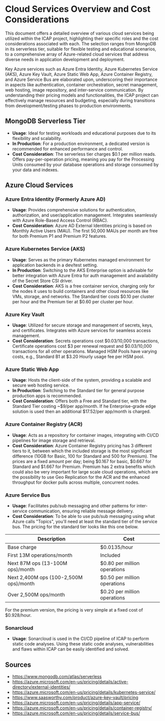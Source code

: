 # Cloud Services Overview and Cost Considerations
This document offers a detailed overview of various cloud services being utilized within the ICAP project, highlighting their specific roles and the cost considerations associated with each. The selection ranges from MongoDB in its serverless tier, suitable for flexible testing and educational scenarios, to a comprehensive array of Azure-related cloud services that address diverse needs in application development and deployment.

Key Azure services such as Azure Entra Identity, Azure Kubernetes Service (AKS), Azure Key Vault, Azure Static Web App, Azure Container Registry, and Azure Service Bus are elaborated upon, underscoring their importance in aspects like authentication, container orchestration, secret management, web hosting, image repository, and inter-service communication. By understanding their pricing models and functionalities, the ICAP project can effectively manage resources and budgeting, especially during transitions from development/testing phases to production environments.

## MongoDB Serverless Tier
- **Usage**: Ideal for testing workloads and educational purposes due to its flexibility and scalability.
- **In Production**: For a production environment, a dedicated version is recommended for enhanced performance and control.
- **Cost Consideration**: The serverless tier charges $0.1 per million reads. Offers pay-per-operation pricing, meaning you pay for the Processing Units consumed by your database operations and storage consumed by your data and indexes.

## Azure Cloud Services

### Azure Entra Identity (Formerly Azure AD)
- **Usage**: Provides comprehensive solutions for authentication, authorization, and user/application management. Integrates seamlessly with Azure Role-Based Access Control (RBAC).
- **Cost Consideration**: Azure AD External Identities pricing is based on Monthly Active Users (MAU). The first 50,000 MAUs per month are free for both Premium P1 and Premium P2 features.

### Azure Kubernetes Service (AKS)
- **Usage**: Serves as the primary Kubernetes managed environment for application backends in a dev/test setting.
- **In Production**: Switching to the AKS Enterprise option is advisable for better integration with Azure Entra for auth management and availability of the Secret Store CSI driver.
- **Cost Consideration**: AKS is a free container service, charging only for the nodes it uses to build containers and other cloud resources like VMs, storage, and networks. The Standard tier costs $0.10 per cluster per hour and the Premium tier at $0.60 per cluster per hour.

### Azure Key Vault
- **Usage**: Utilized for secure storage and management of secrets, keys, and certificates. Integrates with Azure services for seamless access management.
- **Cost Consideration**: Secrets operations cost $0.03/10,000 transactions, Certificate operations cost $3 per renewal request and $0.03/10,000 transactions for all other operations. Managed HSM Pools have varying costs, e.g., Standard B1 at $3.20 Hourly usage fee per HSM pool.

### Azure Static Web App
- **Usage**: Hosts the client-side of the system, providing a scalable and secure web hosting service.
- **In Production**: Switching to the Standard tier for general purpose production apps is recommended.
- **Cost Consideration**: Offers both a Free and Standard tier, with the Standard Tier costing ~$9/per app/month. If he Enterprise-grade edge solution is used then an additional $17.52/per app/month is charged.


### Azure Container Registry (ACR)
- **Usage**: Acts as a repository for container images, integrating with CI/CD pipelines for image storage and retrieval.
- **Cost Consideration**: Azure Container Registry pricing has 3 different tiers to it, between which the included storage is the most significant difference (10GB for Basic, 100 for Standard and 500 for Premium). The prices are a fixed amount per day; being $0.167 for basic, $0.667 for Standard and $1.667 for Premium. Premium has 2 extra benefits which could also be very important for large scale cloud operations, which are the possibility to use Geo Replication for the ACR and the enhanced throughput for docker pulls across multiple, concurrent nodes.

### Azure Service Bus
- **Usage**: Facilitates pub/sub messaging and other patterns for inter-service communication, ensuring reliable message delivery.
- **Cost Consideration**: To be able to use pub/sub messaging using what Azure calls "Topics", you'll need at least the standard tier of the service bus. The pricing for the standard tier looks like this one below.


| Description                             | Cost                         |
|-----------------------------------------|------------------------------|
| Base charge                             | $0.0135/hour                 |
| First 13M operations/month               | Included                     |
| Next 87M ops (13-100M ops)/month         | $0.80 per million operations |
| Next 2,400M ops (100-2,500M ops)/month   | $0.50 per million operations |
| Over 2,500M ops/month                    | $0.20 per million operations |

For the premium version, the pricing is very simple at a fixed cost of $0.928/hour.

### Sonarcloud 
- **Usage**: Sonarcloud is used in the CI/CD pipeline of ICAP to perform static code analyses. Using these static code analyses, vulnerabilities and flaws within ICAP can be easily identified and solved.

## Sources
- https://www.mongodb.com/atlas/serverless
- https://azure.microsoft.com/en-us/pricing/details/active-directory/external-identities/
- https://azure.microsoft.com/en-us/pricing/details/kubernetes-service/
- https://www.saasworthy.com/product/azure-key-vault/pricing
- https://azure.microsoft.com/en-us/pricing/details/app-service/
- https://azure.microsoft.com/en-us/pricing/details/container-registry/
- https://azure.microsoft.com/en-us/pricing/details/service-bus/
